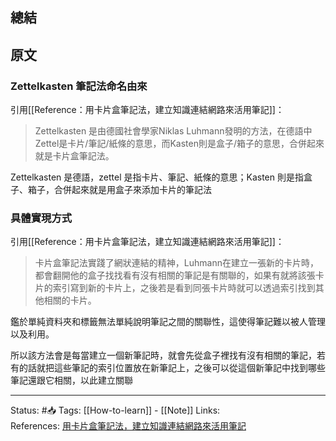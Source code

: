 
## 總結


## 原文
###  Zettelkasten 筆記法命名由來
引用[[Reference：用卡片盒筆記法，建立知識連結網路來活用筆記]]：
> Zettelkasten 是由德國社會學家Niklas Luhmann發明的方法，在德語中Zettel是卡片/筆記/紙條的意思，而Kasten則是盒子/箱子的意思，合併起來就是卡片盒筆記法。 

Zettelkasten 是德語，zettel 是指卡片、筆記、紙條的意思；Kasten 則是指盒子、箱子，合併起來就是用盒子來添加卡片的筆記法

### 具體實現方式
引用[[Reference：用卡片盒筆記法，建立知識連結網路來活用筆記]]：
> 卡片盒筆記法實踐了網狀連結的精神，Luhmann在建立一張新的卡片時，都會翻開他的盒子找找看有沒有相關的筆記是有關聯的，如果有就將該張卡片的索引寫到新的卡片上，之後若是看到同張卡片時就可以透過索引找到其他相關的卡片。 

鑑於單純資料夾和標籤無法單純說明筆記之間的關聯性，這使得筆記難以被人管理以及利用。

所以該方法會是每當建立一個新筆記時，就會先從盒子裡找有沒有相關的筆記，若有的話就把這些筆記的索引位置放在新筆記上，之後可以從這個新筆記中找到哪些筆記還跟它相關，以此建立關聯

---
Status: #📥 
Tags: 
[[How-to-learn]] - [[Note]]
Links: 				
References:
[ 用卡片盒筆記法，建立知識連結網路來活用筆記](https://medium.com/pm%E7%9A%84%E7%94%9F%E7%94%A2%E5%8A%9B%E5%B7%A5%E5%85%B7%E7%AE%B1/zettelkasten%E5%8D%A1%E7%89%87%E7%9B%92%E7%AD%86%E8%A8%98%E6%B3%95-%E5%BB%BA%E7%AB%8B%E7%9F%A5%E8%AD%98%E9%80%A3%E7%B5%90%E7%B6%B2%E8%B7%AF%E4%BE%86%E6%B4%BB%E7%94%A8%E7%AD%86%E8%A8%98-f85a91729521)